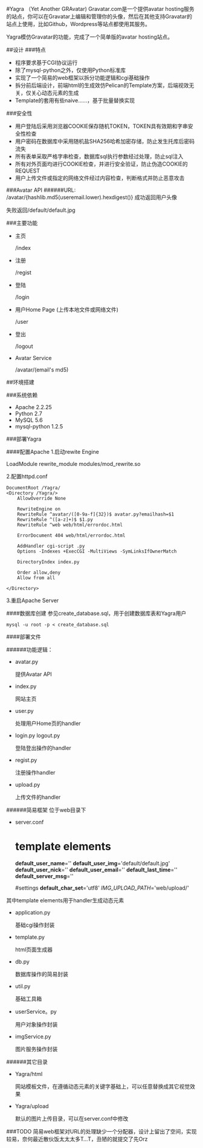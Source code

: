 #Yagra （Yet Another GRAvatar)
Gravatar.com是一个提供avatar hosting服务的站点，你可以在Gravatar上编辑和管理你的头像，然后在其他支持Gravatar的站点上使用，比如Github，Wordpress等站点都使用其服务。

Yagra模仿Gravatar的功能，完成了一个简单版的avatar hosting站点。

##设计
###特点
* 程序要求基于CGI协议运行
* 除了mysql-python之外，仅使用Python标准库
* 实现了一个简易的web框架以拆分功能逻辑和cgi基础操作
* 拆分前后端设计，前端html的生成效仿Pelican的Template方案，后端视效无关，仅关心动态元素的生成
* Template的套用有些naive……，基于批量替换实现

###安全性
* 用户登陆后采用浏览器COOKIE保存随机TOKEN，TOKEN具有效期和字串安全性检查
* 用户密码在数据库中采用随机盐SHA256哈希加密存储，防止发生托库后密码流失
* 所有表单采取严格字串检查，数据库sql执行参数经过处理，防止sql注入
* 所有对外页面均进行COOKIE检查，并进行安全验证，防止伪造COOKIE的REQUEST
* 用户上传文件或指定的网络文件经过内容检查，判断格式并防止恶意攻击

###Avatar API
######URL: 
	/avatar/{hashlib.md5(useremail.lower).hexdigest()}
成功返回用户头像

失败返回/default/default.jpg

###主要功能
* 主页

	/index
* 注册

	/regist
* 登陆

	/login
* 用户Home Page (上传本地文件或网络文件)

	/user
* 登出

	/logout
* Avatar Service

	/avatar/(email's md5)

##环境搭建

###系统依赖
* Apache 2.2.25
* Python 2.7
* MySQL 5.6
* mysql-python 1.2.5

###部署Yagra

####配置Apache
1.启动rewite Engine
	
LoadModule rewrite_module modules/mod_rewrite.so

2.配置httpd.conf 

	DocumentRoot /Yagra/
	<Directory /Yagra/>
	    AllowOverride None
	
	    RewriteEngine on
	    RewriteRule ^avatar/([0-9a-f]{32})$ avatar.py?emailhash=$1
	    RewriteRule ^([a-z]+)$ $1.py
		RewriteRule ^web web/html/errordoc.html

	    ErrorDocument 404 web/html/errordoc.html
	
	    AddHandler cgi-script .py
	    Options -Indexes +ExecCGI -MultiViews -SymLinksIfOwnerMatch
	
	    DirectoryIndex index.py
	
	    Order allow,deny
	    Allow from all
	
	</Directory>
3.重启Apache Server

####数据库创建
参见create_database.sql，用于创建数据库表和Yagra用户

	mysql -u root -p < create_database.sql

####部署文件

######功能逻辑：

* avatar.py

	提供Avatar API
* index.py

	网站主页
* user.py

	处理用户Home页的handler
* login.py logout.py

	登陆登出操作的handler
* regist.py

	注册操作handler
* upload.py
	
	上传文件的handler

######简易框架
位于web目录下
* server.conf
	
	 # template elements
	__default_user_name__=''
	__default_user_img__='default/default.jpg'
	__default_user_nick__=''
	__default_user_email__=''
	__default_last_time__=''
	__default_server_msg__=''
	
	 #settings
	__default_char_set__='utf8'
	_IMG_UPLOAD_PATH_='web/upload/'

其中template elements用于handler生成动态元素

* application.py

	基础cgi操作封装
* template.py

	html页面生成器
* db.py

	数据库操作的简易封装
* util.py

	基础工具箱
* userService。py
	
	用户对象操作封装
* imgService.py

	图片服务操作封装

######其它目录
* Yagra/html

	网站模板文件，在遵循动态元素的关键字基础上，可以任意替换成其它视觉效果

* Yagra/upload

	默认的图片上传目录，可以在server.conf中修改


###TODO
简易web框架对URL的处理缺少一个分配器，设计上留出了空间，实现较易，奈何最近散伙饭太太太多T…T，丑陋的就提交了先Orz